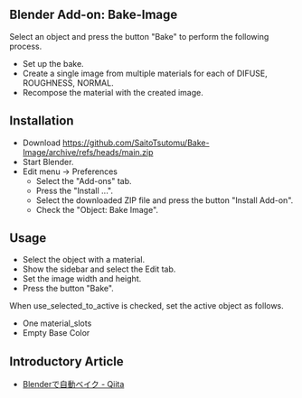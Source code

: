 ## Blender Add-on: Bake-Image

Select an object and press the button "Bake" to perform the following process.

- Set up the bake.
- Create a single image from multiple materials for each of DIFUSE, ROUGHNESS, NORMAL.
- Recompose the material with the created image.

## Installation

- Download https://github.com/SaitoTsutomu/Bake-Image/archive/refs/heads/main.zip
- Start Blender.
- Edit menu -> Preferences
  - Select the "Add-ons" tab.
  - Press the "Install ...".
  - Select the downloaded ZIP file and press the button "Install Add-on".
  - Check the "Object: Bake Image".

## Usage

- Select the object with a material.
- Show the sidebar and select the Edit tab.
- Set the image width and height.
- Press the button "Bake".

When use_selected_to_active is checked, set the active object as follows.
- One material_slots
- Empty Base Color

## Introductory Article

- [Blenderで自動ベイク - Qiita](https://qiita.com/SaitoTsutomu/items/f95fcc7b58f22b872bcf)
